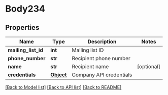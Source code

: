 # Body234

## Properties
Name | Type | Description | Notes
------------ | ------------- | ------------- | -------------
**mailing_list_id** | **int** | Mailing list ID | 
**phone_number** | **str** | Recipient phone number | 
**name** | **str** | Recipient name | [optional] 
**credentials** | [**Object**](Object.md) | Company API credentials | 

[[Back to Model list]](../README.md#documentation-for-models) [[Back to API list]](../README.md#documentation-for-api-endpoints) [[Back to README]](../README.md)

